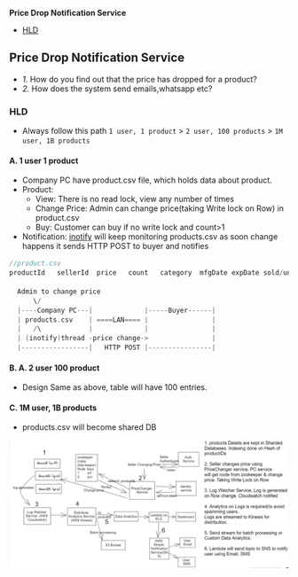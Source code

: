 **Price Drop Notification Service**
- [HLD](#hld)


## Price Drop Notification Service
- _1._ How do you find out that the price has dropped for a product?
- _2._ How does the system send emails,whatsapp etc?

<a name=hld></a>
### HLD
- Always follow this path `1 user, 1 product` > `2 user, 100 products` > `1M user, 1B products`
#### A. 1 user 1 product
- Company PC have product.csv file, which holds data about product.
- Product:
  - View: There is no read lock, view any number of times
  - Change Price: Admin can change price(taking Write lock on Row) in product.csv
  - Buy: Customer can buy if no write lock and count>1
- Notification: [inotify]() will keep monitoring products.csv as soon change happens it sends HTTP POST to buyer and notifies
```c
//product.csv
productId   sellerId  price   count   category  mfgDate expDate sold/unsold review/ratings 

  Admin to change price
      \/
  |----Company PC---|             |-----Buyer------|
  | products.csv    | ====LAN==== |                |
  |   /\            |             |                |
  | (inotify)thread -price change->                |
  |-----------------|   HTTP POST |----------------|
```
#### B. A. 2 user 100 product
- Design Same as above, table will have 100 entries.

#### C. 1M user, 1B products
- products.csv will become shared DB

<img src=images/price-drop-notification-service.JPG width=900/>
